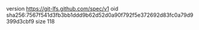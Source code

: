 version https://git-lfs.github.com/spec/v1
oid sha256:7567f541d3fb3bb1ddd9b62d52d0a90f792f5e372692d83fc0a79d9399d3cbf9
size 118
